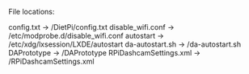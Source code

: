 File locations:

config.txt		->	/DietPi/config.txt
disable_wifi.conf	->	/etc/modprobe.d/disable_wifi.conf
autostart		->	/etc/xdg/lxsession/LXDE/autostart
da-autostart.sh		->	/da-autostart.sh
DAPrototype		->	/DAPrototype
RPiDashcamSettings.xml	->	/RPiDashcamSettings.xml
